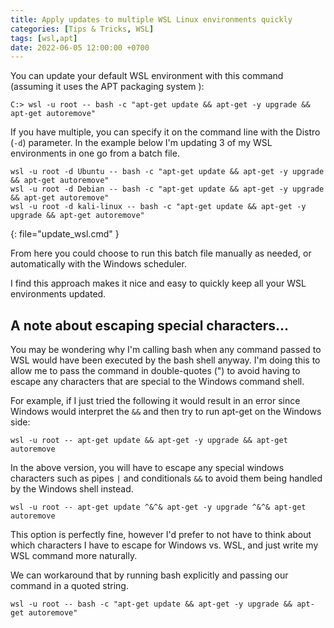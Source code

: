 ```yaml
---
title: Apply updates to multiple WSL Linux environments quickly
categories: [Tips & Tricks, WSL]
tags: [wsl,apt]
date: 2022-06-05 12:00:00 +0700
---
```


You can update your default WSL environment with this command (assuming it uses the APT packaging system ):

```console
C:> wsl -u root -- bash -c "apt-get update && apt-get -y upgrade && apt-get autoremove"
```

If you have multiple, you can specify it on the command line with the Distro (`-d`) parameter. In the example below I'm updating 3 of my WSL environments in one go from a batch file. 

```batchfile
wsl -u root -d Ubuntu -- bash -c "apt-get update && apt-get -y upgrade && apt-get autoremove"
wsl -u root -d Debian -- bash -c "apt-get update && apt-get -y upgrade && apt-get autoremove"
wsl -u root -d kali-linux -- bash -c "apt-get update && apt-get -y upgrade && apt-get autoremove"
```
{: file="update_wsl.cmd" }

From here you could choose to run this batch file manually as needed, or automatically with the Windows scheduler.  

I find this approach makes it nice and easy to quickly keep all your WSL environments updated.


## A note about escaping special characters...

You may be wondering why I'm calling bash when any command passed to WSL would have been executed by the bash shell anyway. I'm doing this to allow me to pass the command in double-quotes (") to avoid having to escape any characters that are special to the Windows command shell.

For example, if I just tried the following it would result in an error since Windows would interpret the `&&` and then try to run apt-get on the Windows side:

```
wsl -u root -- apt-get update && apt-get -y upgrade && apt-get autoremove
```

In the above version, you will have to escape any special windows characters such as pipes `|` and conditionals `&&` to avoid them being handled by the Windows shell instead.

```
wsl -u root -- apt-get update ^&^& apt-get -y upgrade ^&^& apt-get autoremove
```

This option is perfectly fine, however I'd prefer to not have to think about which characters I have to escape for Windows vs. WSL, and just write my WSL command more naturally.

We can workaround that by running bash explicitly and passing our command in a quoted string.

```
wsl -u root -- bash -c "apt-get update && apt-get -y upgrade && apt-get autoremove"
```

